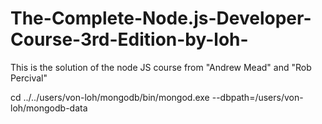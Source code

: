 # The-Complete-Node.js-Developer-Course-3rd-Edition-by-loh-

This is the solution of the node JS course from "Andrew Mead" and "Rob Percival"

cd ../../users/von-loh/mongodb/bin/mongod.exe --dbpath=/users/von-loh/mongodb-data